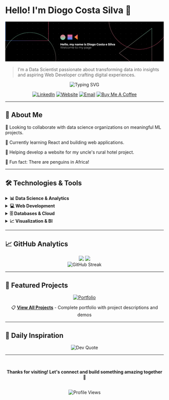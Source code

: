 # Hello! I'm Diogo Costa Silva 👋

![Black Simple Personal LinkedIn Banner](https://github.com/diogo-costa-silva/assets/blob/main/linkedin_banner_dcs.png)

> I'm a Data Scientist passionate about transforming data into insights and aspiring Web Developer crafting digital experiences.


<p align="center">
  <img src="https://readme-typing-svg.herokuapp.com?font=Fira+Code&size=22&duration=3000&pause=1000&color=58A6FF&center=true&width=435&lines=Data+Scientist+%F0%9F%93%8A;Web+Developer+%F0%9F%92%BB;From+Braga%2C+Portugal+%F0%9F%87%B5%F0%9F%87%B9;Always+Learning+%F0%9F%9A%80" alt="Typing SVG" />
</p>

<div align="center">

[![LinkedIn](https://img.shields.io/badge/LinkedIn-%230077B5?style=for-the-badge&logo=linkedin&logoColor=white)](https://www.linkedin.com/in/diogo-costa-e-silva/)
[![Website](https://img.shields.io/badge/Portfolio-FF5722?style=for-the-badge&logo=google-chrome&logoColor=white)](https://diogo-costa-silva.github.io)
[![Email](https://img.shields.io/badge/Email-D14836?style=for-the-badge&logo=gmail&logoColor=white)](mailto:dccsilva98@gmail.com)
[![Buy Me A Coffee](https://img.shields.io/badge/Buy_Me_A_Coffee-FFDD00?style=for-the-badge&logo=buy-me-a-coffee&logoColor=black)](https://www.buymeacoffee.com/dccsilva98)

</div>

---

## 🎯 About Me

🤝 Looking to collaborate with data science organizations on meaningful ML projects.

🌱 Currently learning React and building web applications.

🏨 Helping develop a website for my uncle's rural hotel project.

🐧 Fun fact: There are penguins in Africa!

---

## 🛠️ Technologies & Tools

<details>
<summary><b>📊 Data Science & Analytics</b></summary>

![Python](https://img.shields.io/badge/Python-3776AB?style=for-the-badge&logo=python&logoColor=white)
![R](https://img.shields.io/badge/R-276DC3?style=for-the-badge&logo=r&logoColor=white)
![Pandas](https://img.shields.io/badge/Pandas-150458?style=for-the-badge&logo=pandas&logoColor=white)
![NumPy](https://img.shields.io/badge/NumPy-013243?style=for-the-badge&logo=numpy&logoColor=white)
![Scikit Learn](https://img.shields.io/badge/Scikit_Learn-F7931E?style=for-the-badge&logo=scikit-learn&logoColor=white)
![TensorFlow](https://img.shields.io/badge/TensorFlow-FF6F00?style=for-the-badge&logo=tensorflow&logoColor=white)

</details>

<details>
<summary><b>💻 Web Development</b></summary>

![JavaScript](https://img.shields.io/badge/JavaScript-F7DF1E?style=for-the-badge&logo=javascript&logoColor=black)
![React](https://img.shields.io/badge/React-20232A?style=for-the-badge&logo=react&logoColor=61DAFB)
![Node.js](https://img.shields.io/badge/Node.js-339933?style=for-the-badge&logo=nodedotjs&logoColor=white)
![HTML5](https://img.shields.io/badge/HTML5-E34F26?style=for-the-badge&logo=html5&logoColor=white)
![CSS3](https://img.shields.io/badge/CSS3-1572B6?style=for-the-badge&logo=css3&logoColor=white)
![Bootstrap](https://img.shields.io/badge/Bootstrap-7952B3?style=for-the-badge&logo=bootstrap&logoColor=white)

</details>

<details>
<summary><b>🗄️ Databases & Cloud</b></summary>

![PostgreSQL](https://img.shields.io/badge/PostgreSQL-336791?style=for-the-badge&logo=postgresql&logoColor=white)
![MongoDB](https://img.shields.io/badge/MongoDB-4EA94B?style=for-the-badge&logo=mongodb&logoColor=white)
![MySQL](https://img.shields.io/badge/MySQL-4479A1?style=for-the-badge&logo=mysql&logoColor=white)
![Azure](https://img.shields.io/badge/azure-%230072C6.svg?style=for-the-badge&logo=microsoftazure&logoColor=white)
![Docker](https://img.shields.io/badge/Docker-2496ED?style=for-the-badge&logo=docker&logoColor=white)

</details>

<details>
<summary><b>📈 Visualization & BI</b></summary>

![Tableau](https://img.shields.io/badge/Tableau-E97627?style=for-the-badge&logo=tableau&logoColor=white)
![Power BI](https://img.shields.io/badge/Power_BI-F2C811?style=for-the-badge&logo=powerbi&logoColor=black)
![Grafana](https://img.shields.io/badge/Grafana-F46800?style=for-the-badge&logo=grafana&logoColor=white)

</details>

---

## 📈 GitHub Analytics

<div align="center">
  <img height="180em" src="https://github-readme-stats.vercel.app/api?username=diogo-costa-silva&show_icons=true&theme=tokyonight&include_all_commits=true&count_private=true"/>
  <img height="180em" src="https://github-readme-stats.vercel.app/api/top-langs/?username=diogo-costa-silva&layout=compact&langs_count=8&theme=tokyonight"/>
</div>

<div align="center">
  <img src="https://streak-stats.demolab.com/?user=diogo-costa-silva&theme=tokyonight" alt="GitHub Streak"/>
</div>

---

## 🎯 Featured Projects

<div align="center">

[![Portfolio](https://github-readme-stats.vercel.app/api/pin/?username=diogo-costa-silva&repo=portfolio&theme=tokyonight)](https://github.com/diogo-costa-silva/portfolio)

📋 **[View All Projects](https://github.com/diogo-costa-silva/portfolio)** - Complete portfolio with project descriptions and demos

</div>

---

## 💭 Daily Inspiration

<div align="center">
  <img src="https://quotes-github-readme.vercel.app/api?type=horizontal&theme=tokyonight" alt="Dev Quote"/>
</div>


---

<br>

<div align="center">

**Thanks for visiting! Let's connect and build something amazing together** 🚀

</div>

<br>

<div align="center">
  <img src="https://komarev.com/ghpvc/?username=diogo-costa-silva&color=blueviolet&style=for-the-badge" alt="Profile Views"/>

</div>
